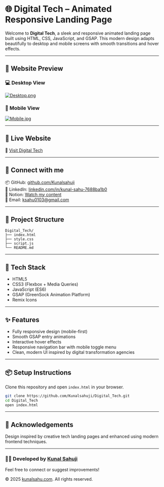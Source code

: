 # 🌐 Digital Tech – Animated Responsive Landing Page

Welcome to **Digital Tech**, a sleek and responsive animated landing page built using HTML, CSS, JavaScript, and GSAP. This modern design adapts beautifully to desktop and mobile screens with smooth transitions and hover effects.

---

## 📸 Website Preview

### 💻 Desktop View
[![Desktop.png](https://i.postimg.cc/FsJKr4Gh/Desktop.png)](https://postimg.cc/Tpfx0BZs)

### 📱 Mobile View
[![Mobile.jpg](https://i.postimg.cc/9FTqxT6P/Mobile.jpg)](https://postimg.cc/JGrn0y4t)

---

## 🚀 Live Website
🔗 [Visit Digital Tech](https://kunalsahuji.github.io/Digital_Tech/)

---

## 🔗 Connect with me

📦 GitHub: [github.com/Kunalsahuji](https://github.com/Kunalsahuji/kunal-sahu)  
🔗 LinkedIn: [linkedin.com/in/kunal-sahu-7688ba1b0](https://www.linkedin.com/in/kunal-sahu-7688ba1b0)  
📌 Notion: [Watch my content](https://www.notion.so/1dff7c6ce1bb803787fbddd34e422ab4?v=1e0f7c6ce1bb8052b14c000cb57448ee&pvs=4)  
📧 Email: [ksahu0103@gmail.com](mailto:ksahu0103@gmail.com)  

---

## 📁 Project Structure

```
Digital_Tech/
├── index.html
├── style.css
├── script.js
└── README.md
```
---

## 🔧 Tech Stack

- HTML5
- CSS3 (Flexbox + Media Queries)
- JavaScript (ES6)
- GSAP (GreenSock Animation Platform)
- Remix Icons

---

## ✨ Features

- Fully responsive design (mobile-first)
- Smooth GSAP entry animations
- Interactive hover effects
- Responsive navigation bar with mobile toggle menu
- Clean, modern UI inspired by digital transformation agencies

---
## 📦 Setup Instructions

Clone this repository and open `index.html` in your browser.

```bash
git clone https://github.com/Kunalsahuji/Digital_Tech.git
cd Digital_Tech
open index.html
```

---

## 🙌 Acknowledgements

Design inspired by creative tech landing pages and enhanced using modern frontend techniques.

---

### 👨‍💻 Developed by [Kunal Sahuji](https://github.com/Kunalsahuji)

Feel free to connect or suggest improvements!

© 2025 [kunalsahu.com](https://github.com/Kunalsahuji). All rights reserved.